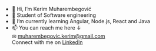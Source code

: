- 👋 Hi, I’m Kerim Muharembegović
- 👀 Student of Software engineering
- 🌱 I’m currently learning Angular, Node.js, React and Java
- 📫 You can reach me here ↓ <br>
✉ muharembegovic.kerim@gmail.com<br>
Connect with me on [LinkedIn](https://www.linkedin.com/in/kerimmbegovic/)

<!---
KerimMbegovic/KerimMbegovic is a ✨ special ✨ repository because its `README.md` (this file) appears on your GitHub profile.
You can click the Preview link to take a look at your changes.
--->
